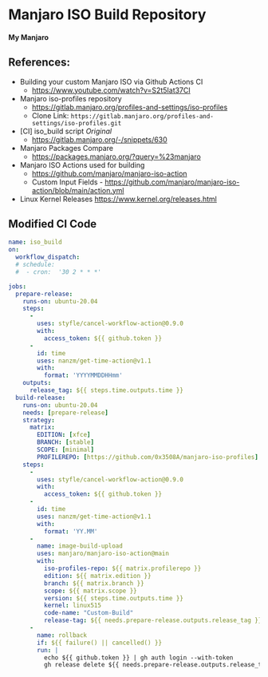 # Manjaro ISO Build Repository
#### My Manjaro

## References:

- Building your custom Manjaro ISO via Github Actions CI
  - <https://www.youtube.com/watch?v=S2t5Iat37CI>
- Manjaro iso-profiles repository
  - <https://gitlab.manjaro.org/profiles-and-settings/iso-profiles>
  - Clone Link: `https://gitlab.manjaro.org/profiles-and-settings/iso-profiles.git`
- [CI] iso_build script *Original*
  - <https://gitlab.manjaro.org/-/snippets/630>
- Manjaro Packages Compare
  - <https://packages.manjaro.org/?query=%23manjaro>
- Manjaro ISO Actions used for building
  - <https://github.com/manjaro/manjaro-iso-action>
  - Custom Input Fields - <https://github.com/manjaro/manjaro-iso-action/blob/main/action.yml>
- Linux Kernel Releases <https://www.kernel.org/releases.html>

## Modified CI Code

```yaml
name: iso_build
on:
  workflow_dispatch:
  # schedule:
  #  - cron:  '30 2 * * *'

jobs:
  prepare-release:
    runs-on: ubuntu-20.04
    steps:
      - 
        uses: styfle/cancel-workflow-action@0.9.0
        with:
          access_token: ${{ github.token }}
      - 
        id: time
        uses: nanzm/get-time-action@v1.1
        with:
          format: 'YYYYMMDDHHmm'
    outputs:
      release_tag: ${{ steps.time.outputs.time }}
  build-release:
    runs-on: ubuntu-20.04
    needs: [prepare-release]
    strategy:
      matrix:
        EDITION: [xfce]
        BRANCH: [stable]
        SCOPE: [minimal]
        PROFILEREPO: [https://github.com/0x3508A/manjaro-iso-profiles]
    steps:
      - 
        uses: styfle/cancel-workflow-action@0.9.0
        with:
          access_token: ${{ github.token }}
      - 
        id: time
        uses: nanzm/get-time-action@v1.1
        with:
          format: 'YY.MM'   
      -
        name: image-build-upload
        uses: manjaro/manjaro-iso-action@main
        with:
          iso-profiles-repo: ${{ matrix.profilerepo }}
          edition: ${{ matrix.edition }}
          branch: ${{ matrix.branch }}
          scope: ${{ matrix.scope }}
          version: ${{ steps.time.outputs.time }}
          kernel: linux515
          code-name: "Custom-Build"
          release-tag: ${{ needs.prepare-release.outputs.release_tag }}
      -
        name: rollback
        if: ${{ failure() || cancelled() }}
        run: |
          echo ${{ github.token }} | gh auth login --with-token
          gh release delete ${{ needs.prepare-release.outputs.release_tag }} -y --repo ${{ github.repository }}

```
